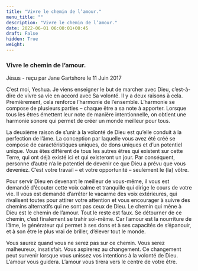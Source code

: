 ```yaml
---
title: "Vivre le chemin de l’amour."
menu_title: ""
description: "Vivre le chemin de l’amour."
date: 2022-06-01 06:00:01+00:45
draft: False
hidden: True
weight:
---
```

### Vivre le chemin de l’amour.

Jésus - reçu par Jane Gartshore le 11 Juin 2017

C’est moi, Yeshua. Je viens enseigner le but de marcher avec Dieu, c’est-à-dire de vivre sa vie en accord avec Sa volonté. Il y a deux raisons à cela. Premièrement, cela renforce l’harmonie de l’ensemble. L’harmonie se compose de plusieurs parties – chaque être a sa note à apporter. Lorsque tous les êtres émettent leur note de manière intentionnelle, on obtient une harmonie sonore qui permet de créer un monde meilleur pour tous.

La deuxième raison de s’unir à la volonté de Dieu est qu’elle conduit à la perfection de l’âme. La conception par laquelle vous avez été créé se compose de caractéristiques uniques, de dons uniques et d’un potentiel unique. Vous êtes différent de tous les autres êtres qui existent sur cette Terre, qui ont déjà existé ici et qui existeront un jour. Par conséquent, personne d’autre n’a le potentiel de devenir ce que Dieu a prévu que vous deveniez. C’est votre travail – et votre opportunité – seulement le (la) vôtre.

Pour servir Dieu en devenant le meilleur de vous-même, il vous est demandé d’écouter cette voix calme et tranquille qui dirige le cours de votre vie. Il vous est demandé d’arrêter le vacarme des voix extérieures, qui rivalisent toutes pour attirer votre attention et vous encourager à suivre des chemins alternatifs qui ne sont pas ceux de Dieu. Le chemin qui mène à Dieu est le chemin de l’amour. Tout le reste est faux. Se détourner de ce chemin, c’est finalement se trahir soi-même. Car l’amour est la nourriture de l’âme, le générateur qui permet à ses dons et à ses capacités de s’épanouir, et à son être le plus vrai de briller, d’élever tout le monde.

Vous saurez quand vous ne serez pas sur ce chemin. Vous serez malheureux, insatisfait. Vous aspirerez au changement. Ce changement peut survenir lorsque vous unissez vos intentions à la volonté de Dieu. L’amour vous guidera. L’amour vous tirera vers le centre de votre être.
